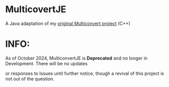 # MulticovertJE
A Java adaptation of my [original Multiconvert project](https://github.com/TheSkyler-Dev/Multiconvert) (C++)

# INFO: 
As of October 2024, MulticonvertJE is **Deprecated** and no longer in Development. There will be no updates

or responses to Issues until further notice, though a revival of this project is not out of the question.
